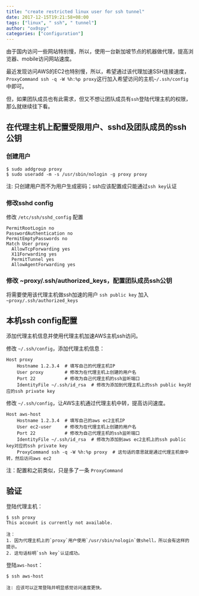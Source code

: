```yaml
---
title: "create restricted linux user for ssh tunnel"
date: 2017-12-15T19:21:58+08:00
tags: ["linux", " ssh", " tunnel"]
author: "ox0spy"
categories: ["configuration"]
---
```


由于国内访问一些网站特别慢，所以，使用一台新加坡节点的机器做代理，提高浏览器、mobile访问网站速度。

最近发现访问AWS的EC2也特别慢，所以，希望通过该代理加速SSH连接速度，`ProxyCommand ssh -q -W %h:%p proxy`这行加入希望访问的主机`~/.ssh/config`中即可。

但，如果团队成员也有此需求，但又不想让团队成员有`ssh`登陆代理主机的权限，那么就继续往下看。

## 在代理主机上配置受限用户、sshd及团队成员的ssh公钥

### 创建用户

    $ sudo addgroup proxy
    $ sudo useradd -m -s /usr/sbin/nologin -g proxy proxy

注: 只创建用户而不为用户生成密码；ssh应该配置成只能通过`ssh key`认证

### 修改sshd config

修改 `/etc/ssh/sshd_config` 配置

    PermitRootLogin no
    PasswordAuthentication no
    PermitEmptyPasswords no
    Match User proxy
      AllowTcpForwarding yes
      X11Forwarding yes
      PermitTunnel yes
      AllowAgentForwarding yes

### 修改 ~proxy/.ssh/authorized_keys，配置团队成员ssh公钥

将需要使用该代理主机做ssh加速的用户 `ssh public key` 加入 `~proxy/.ssh/authorized_keys`

## 本机ssh config配置

添加代理主机信息并使用代理主机加速AWS主机ssh访问。

修改 `~/.ssh/config`，添加代理主机信息：

    Host proxy
        Hostname 1.2.3.4  # 填写自己的代理主机IP
        User proxy        # 修改为在代理主机上创建的用户名
        Port 22           # 修改为自己代理主机的ssh监听端口
        IdentityFile ~/.ssh/id_rsa  # 修改为添加到代理主机上的ssh public key对应的ssh private key

修改 `~/.ssh/config`，让AWS主机通过代理主机中转，提高访问速度。

    Host aws-host
        Hostname 1.2.3.4  # 填写自己的aws ec2主机IP
        User ec2-user     # 修改为在代理主机上创建的用户名
        Port 22           # 修改为自己代理主机的ssh监听端口
        IdentityFile ~/.ssh/id_rsa  # 修改为添加到aws ec2主机上的ssh public key对应的ssh private key
        ProxyCommand ssh -q -W %h:%p proxy  # 这句话的意思就是通过代理主机做中转，然后访问aws ec2

注：配置和之前类似，只是多了一条 `ProxyCommand`

## 验证

登陆代理主机：

    $ ssh proxy
    This account is currently not available.

    注：
    1. 因为代理主机上的`proxy`用户使用`/usr/sbin/nologin`做shell，所以会有这样的提示。
    2. 这句话标明`ssh key`认证成功。

登陆`aws-host`：

    $ ssh aws-host

    注: 应该可以正常登陆并明显感觉访问速度更快。